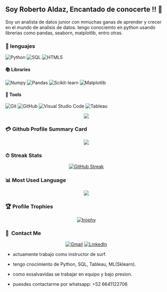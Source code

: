 ## Soy Roberto Aldaz, Encantado de conocerte !!  👋


Soy un analista de datos junior con mmuchas ganas de aprender y crecer en el mundo de analisis de datos.  tengo conociemto en python usando librerias como pandas, seaborn, matplotlib, entro otras.


### 🔧 lenguajes

![Python](https://img.shields.io/badge/Python-%2314354C.svg?style=for-the-badge&logo=python&logoColor=white)
![SQL](https://img.shields.io/badge/sql-%23E20000.svg?style=for-the-badge&logo=sql&logoColor=white)
![HTML5](https://img.shields.io/badge/html5-%23E34F26.svg?style=for-the-badge&logo=html5&logoColor=white)

#### 📚 Libraries

![Numpy](https://img.shields.io/badge/NumPy-%23013243.svg?style=for-the-badge&logo=numpy&logoColor=white)
![Pandas](https://img.shields.io/badge/Pandas-%23150458.svg?style=for-the-badge&logo=pandas&logoColor=white)
![Scikit-learn](https://img.shields.io/badge/scikit--learn-%23F7931E.svg?style=for-the-badge&logo=scikit-learn&logoColor=white)
![Matplotlib](https://img.shields.io/badge/Matplotlib-%23E20000.svg?style=for-the-badge&logo=matplotlib&logoColor=white)

#### 🔧 Tools

![Git](https://img.shields.io/badge/git-%23F05033.svg?style=for-the-badge&logo=git&logoColor=white)
![GitHub](https://img.shields.io/badge/github-%23121011.svg?style=for-the-badge&logo=github&logoColor=white)
![Visual Studio Code](https://img.shields.io/badge/Visual%20Studio%20Code-0078d7.svg?style=for-the-badge&logo=visual-studio-code&logoColor=white)
![Tableau](https://img.shields.io/badge/tableau-%23F24E1E.svg?style=for-the-badge&logo=tableau&logoColor=white)



 <div align=center>

![](https://github-readme-stats.vercel.app/api?username=Robalcor&theme=algolia&show_icons=true&count_private=true&bg_color=1e2b3c&border_color=B2E0FF&icon_color=95ccff&border_radius=20&include_all_commits=true&rank_icon=percentile)
<br>

</div>

### 💳 Github Profile Summary Card
 
 <div align=center>
  
![](https://github-profile-summary-cards.vercel.app/api/cards/profile-details?username=Robalcor&theme=github_dark)
  
 </div>

 ### ⏱ Streak Stats
 
 <div align=center>
  
 [![GitHub Streak](http://github-readme-streak-stats.herokuapp.com?user=Robalcor&theme=dracula&background=1E2B3C&border=B2E0FF&stroke=000439&ring=95CCFF&fire=95CCFF&currStreakNum=95CCFF&sideNums=95CCFF&currStreakLabel=95CCFF&sideLabels=95CCFF&dates=FFFFFF)](https://git.io/streak-stats)

 </div>

 ### 📊 Most Used Language

 <div align=center>
  
[![](https://github-readme-stats.vercel.app/api/top-langs?username=Robalcor&show_icons=true&locale=en&layout=compact&theme=radical)]()  
  
 </div>
 
 ### 🏆 Profile Trophies

<div align=center>
 
[![trophy](https://github-profile-trophy.vercel.app/?username=Robalcor&theme=onedark&title=-Reviews&no-frame=true&margin-w=4&margin-h=4)](https://github.com/ryo-ma/github-profile-trophy)
  
</div>

### 🔗 &nbsp;Contact Me

<div align="center">
<a href="mailto:roberto.aldaz58@gmail.com"><img alt="Gmail" src="https://img.shields.io/badge/Gmail-D14836?style=for-the-badge&logo=gmail&logoColor=white" /></a>
<a href="https://www.linkedin.com/in/roberto-aldaz-corona/"><img alt="LinkedIn" src="https://img.shields.io/badge/linkedin-%230077B5.svg?style=for-the-badge&logo=linkedin&logoColor=white"/></a>
</a>
</div>

- actuamente trabajo como instructor de surf.
- tengo cnocimiento de Python, SQL, Tableau, ML(Sklearn).

- como exsalvavidas se trabajar en equipo y bajo presion.
- puesdes contactarme por whatsapp: +52 6641122706


